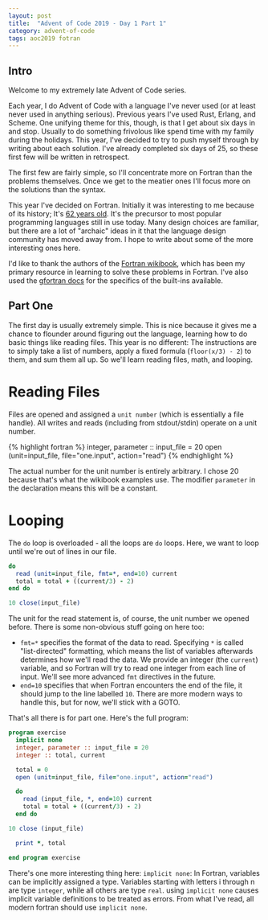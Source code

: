 ```yaml
---
layout: post
title:  "Advent of Code 2019 - Day 1 Part 1"
category: advent-of-code
tags: aoc2019 fotran
---
```

Intro
-----

Welcome to my extremely late Advent of Code series.

Each year, I do Advent of Code with a language I've never used (or at least never used in anything serious). Previous years I've used Rust, Erlang, and Scheme. One unifying theme for this, though, is that I get about six days in and stop. Usually to do something frivolous like spend time with my family during the holidays. This year, I've decided to try to push myself through by writing about each solution. I've already completed six days of 25, so these first few will be written in retrospect.

The first few are fairly simple, so I'll concentrate more on Fortran than the problems themselves. Once we get to the meatier ones I'll focus more on the solutions than the syntax.

This year I've decided on Fortran. Initially it was interesting to me because of its history; It's [62 years old][fortran-wikipedia]. It's the precursor to most popular programming languages still in use today. Many design choices are familiar, but there are a lot of "archaic" ideas in it that the language design community has moved away from. I hope to write about some of the more interesting ones here. 

I'd like to thank the authors of the [Fortran wikibook][fortran-wikibook], which has been my primary resource in learning to solve these problems in Fortran. I've also used the [gfortran docs][gfortran-docs] for the specifics of the built-ins available.

Part One
--------

The first day is usually extremely simple. This is nice because it gives me a chance to flounder around figuring out the language, learning how to do basic things like reading files. This year is no different: The instructions are to simply take a list of numbers, apply a fixed formula (`floor(x/3) - 2`) to them, and sum them all up. So we'll learn reading files, math, and looping.


Reading Files
=============

Files are opened and assigned a `unit number` (which is essentially a file handle). All writes and reads (including from stdout/stdin) operate on a unit number.

{% highlight fortran %}
integer, parameter :: input_file = 20
open (unit=input_file, file="one.input", action="read")
{% endhighlight %}

The actual number for the unit number is entirely arbitrary. I chose 20 because that's what the wikibook examples use. The modifier `parameter` in the declaration means this will be a constant.

Looping
=======

The `do` loop is overloaded - all the loops are `do` loops. Here, we want to loop until we're out of lines in our file.

```fortran
do
  read (unit=input_file, fmt=*, end=10) current
  total = total + ((current/3) - 2)
end do

10 close(input_file)
```

The unit for the read statement is, of course, the unit number we opened before. There is some non-obvious stuff going on here too:

- `fmt=*` specifies the format of the data to read. Specifying `*` is called "list-directed" formatting, which means the list of variables afterwards determines how we'll read the data. We provide an integer (the `current`) variable, and so Fortran will try to read one integer from each line of input. We'll see more advanced `fmt` directives in the future.
- `end=10` specifies that when Fortran encounters the end of the file, it should jump to the line labelled `10`. There are more modern ways to handle this, but for now, we'll stick with a GOTO.

That's all there is for part one. Here's the full program:

```fortran
program exercise
  implicit none
  integer, parameter :: input_file = 20
  integer :: total, current

  total = 0
  open (unit=input_file, file="one.input", action="read")

  do
    read (input_file, *, end=10) current
    total = total + ((current/3) - 2)
  end do

10 close (input_file)

  print *, total

end program exercise
```


There's one more interesting thing here: `implicit none`: In Fortran, variables can be implicitly assigned a type. Variables starting with letters i through n are type `integer`, while all others are type `real`. using `implicit none` causes implicit variable definitions to be treated as errors. From what I've read, all modern fortran should use `implicit none`.

[fortran-wikipedia]: https://en.wikipedia.org/wiki/Fortran
[fortran-wikibook]: https://en.wikibooks.org/wiki/Fortran
[gfortran-docs]: https://gcc.gnu.org/onlinedocs/gfortran/Intrinsic-Procedures.html
